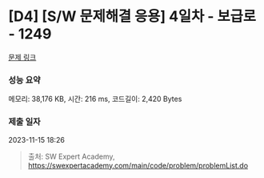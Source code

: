# [D4] [S/W 문제해결 응용] 4일차 - 보급로 - 1249 

[문제 링크](https://swexpertacademy.com/main/code/problem/problemDetail.do?contestProbId=AV15QRX6APsCFAYD) 

### 성능 요약

메모리: 38,176 KB, 시간: 216 ms, 코드길이: 2,420 Bytes

### 제출 일자

2023-11-15 18:26



> 출처: SW Expert Academy, https://swexpertacademy.com/main/code/problem/problemList.do